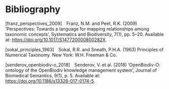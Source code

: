 # Bibliography

<a id="franz_perspectives_2009"></a>
[franz_perspectives_2009]&emsp;Franz, N.M. and Peet, R.K. (2009) ‘Perspectives: Towards a language for mapping relationships among taxonomic concepts’, Systematics and Biodiversity, 7(1), pp. 5–20. Available at: https://doi.org/10.1017/S147720000800282X.

<a id="sokal_principles_1963"></a>
[sokal_principles_1963]&emsp;Sokal, R.R. and Sneath, P.H.A. (1963) Principles of Numerical Taxonomy. New York: W.H. Freeman & Co.

<a id="senderov_openbiodiv-o_2018"></a>
[senderov_openbiodiv-o_2018]&emsp;Senderov, V. et al. (2018) ‘OpenBiodiv-O: ontology of the OpenBiodiv knowledge management system’, Journal of Biomedical Semantics, 9(1), p. 5. Available at: https://doi.org/10.1186/s13326-017-0174-5.

